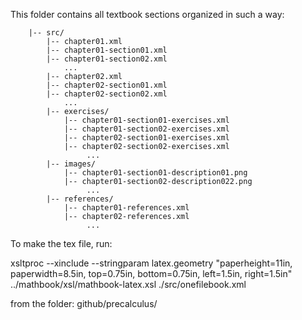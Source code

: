 This folder contains all textbook sections organized in such a way:
```
    |-- src/
        |-- chapter01.xml
        |-- chapter01-section01.xml
        |-- chapter01-section02.xml
            ...
        |-- chapter02.xml
        |-- chapter02-section01.xml
        |-- chapter02-section02.xml
            ...
        |-- exercises/
            |-- chapter01-section01-exercises.xml
            |-- chapter01-section02-exercises.xml
            |-- chapter02-section01-exercises.xml
            |-- chapter02-section02-exercises.xml
                 ...
        |-- images/
            |-- chapter01-section01-description01.png
            |-- chapter01-section02-description022.png
                 ...
        |-- references/
            |-- chapter01-references.xml
            |-- chapter02-references.xml
                 ...
```

To make the tex file, run:

xsltproc --xinclude --stringparam latex.geometry "paperheight=11in, paperwidth=8.5in, top=0.75in, bottom=0.75in, left=1.5in, right=1.5in" ../mathbook/xsl/mathbook-latex.xsl ./src/onefilebook.xml

from the folder:
github/precalculus/
